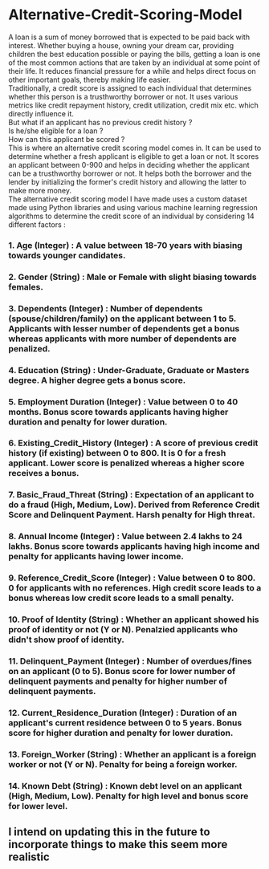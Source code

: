 # Alternative-Credit-Scoring-Model
A loan is a sum of money borrowed that is expected to be paid back with interest. Whether buying a house, owning your dream car, providing children the best education possible or paying the bills, getting a loan is one of the most common actions that are taken by an individual at some point of their life. It reduces financial pressure for a while and helps direct focus on other important goals, thereby making life easier. <br/>
Traditionally, a credit score is assigned to each individual that determines whether this person is a trusthworthy borrower or not. It uses various metrics like credit repayment history, credit utilization, credit mix etc. which directly influence it. <br/>
But what if an applicant has no previous credit history ? <br/>
Is he/she eligible for a loan ? <br/>
How can this applicant be scored ? <br/>
This is where an alternative credit scoring model comes in. It can be used to determine whether a fresh applicant is eligible to get a loan or not. It scores an applicant between 0-900 and helps in deciding whether the applicant can be a trusthworthy borrower or not. It helps both the borrower and the lender by initializing the former's credit history and allowing the latter to make more money. <br/>
The alternative credit scoring model I have made uses a custom dataset made using Python libraries and using various machine learning regression algorithms to determine the credit score of an individual by considering 14 different factors : 

### 1. Age (Integer) : A value between 18-70 years with biasing towards younger candidates.

### 2. Gender (String) : Male or Female with slight biasing towards females.

### 3. Dependents (Integer) : Number of dependents (spouse/children/family) on the applicant between 1 to 5. Applicants with lesser number of dependents get a bonus whereas applicants with more number of dependents are penalized.

### 4. Education (String) : Under-Graduate, Graduate or Masters degree. A higher degree gets a bonus score.

### 5. Employment Duration (Integer) : Value between 0 to 40 months. Bonus score towards applicants having higher duration and penalty for lower duration.

### 6. Existing_Credit_History (Integer) : A score of previous credit history (if existing) between 0 to 800. It is 0 for a fresh applicant. Lower score is penalized whereas a higher score receives a bonus.

### 7. Basic_Fraud_Threat (String) : Expectation of an applicant to do a fraud (High, Medium, Low). Derived from Reference Credit Score and Delinquent Payment. Harsh penalty for High threat.

### 8. Annual Income (Integer) : Value between 2.4 lakhs to 24 lakhs. Bonus score towards applicants having high income and penalty for applicants having lower income.

### 9. Reference_Credit_Score (Integer) : Value between 0 to 800. 0 for applicants with no references. High credit score leads to a bonus whereas low credit score leads to a small penalty.

### 10. Proof of Identity (String) : Whether an applicant showed his proof of identity or not (Y or N). Penalzied applicants who didn't show proof of identity.

### 11. Delinquent_Payment (Integer) : Number of overdues/fines on an applicant (0 to 5). Bonus score for lower number of delinquent payments and penalty for higher number of delinquent payments.

### 12. Current_Residence_Duration (Integer) : Duration of an applicant's current residence between 0 to 5 years. Bonus score for higher duration and penalty for lower duration.

### 13. Foreign_Worker (String) : Whether an applicant is a foreign worker or not (Y or N). Penalty for being a foreign worker.

### 14. Known Debt (String) : Known debt level on an applicant (High, Medium, Low). Penalty for high level and bonus score for lower level.


## I intend on updating this in the future to incorporate things to make this seem more realistic
